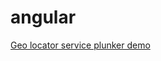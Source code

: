 # angular
<a href="https://plnkr.co/edit/cIsnAq52yCU6jOXNGt7O?p=preview" target="_blank">Geo locator service plunker demo</a>